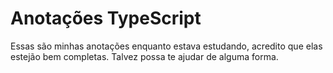 # Anotações TypeScript

Essas são minhas anotações enquanto estava estudando, acredito que elas estejão bem completas. Talvez possa te ajudar de alguma forma.
